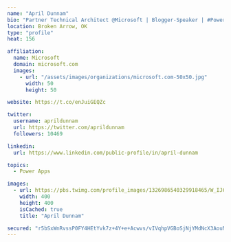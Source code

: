```yaml
---
name: "April Dunnam"
bio: "Partner Technical Architect @Microsoft | Blogger-Speaker | #PowerApps, #PowerAutomate, #Office365, #SharePoint | #WIT | #Karaoke Queen"
location: Broken Arrow, OK
type: "profile"
heat: 156

affiliation:
  name: Microsoft
  domain: microsoft.com
  images:
    - url: "/assets/images/organizations/microsoft.com-50x50.jpg"
      width: 50
      height: 50

website: https://t.co/enJuiGEQZc

twitter:
  username: aprildunnam
  url: https://twitter.com/aprildunnam
  followers: 10469

linkedin:
  url: https://www.linkedin.com/public-profile/in/april-dunnam

topics:
  - Power Apps

images:
  - url: https://pbs.twimg.com/profile_images/1326986540329918465/W_IJ6Ih2_400x400.jpg
    width: 400
    height: 400
    isCached: true
    title: "April Dunnam"

secured: "r5bSxWnRvssP0FY4HEtYvk7z+4Y+e+Acwvs/vIVqhpVGBoSjNjYMdNcX3AouNrh6sCU4qpZfxKv6XmDNV6f/hqeUpxtz2AOKK/1miYpXzpDlx4qZI0madJk0so1nUNwW3iaOjniTZsKOIfaWb02sQWvD8MdDWpQR1buriHWMNYFNxnDEWxDqozLM5fLke0+7twsB0WD+H8V5dQPUVoAkXR7d7P+6PtKisXgReKweomT5A+HSLJgd/bUbP0Q+HmAQI6p2huS82vrfrhhBWrguCCHX6ztD7VIkonIL368AW94fcZzTyVU+W0TMedN6ps3an9PeYJ15UoH0aIMNsiuw4MzzL+ceC5BGm4SSHvj0F7ksn6ESDmWsfSt8I9gqBh8qZ9qis1o1/jAfKBdlpmBXPgNm/9tKUaG+ZlpB4vRePuU=;PbIzII2CnItIRcmEC8TBUA=="
---
```


